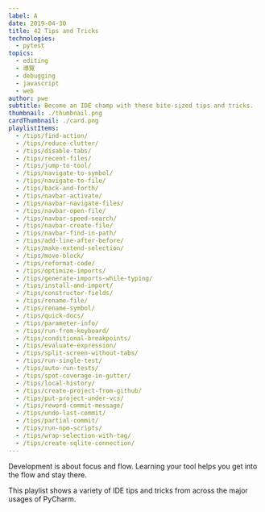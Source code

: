 ```yaml
---
label: A
date: 2019-04-30
title: 42 Tips and Tricks
technologies:
  - pytest
topics:
  - editing
  - 導覽
  - debugging
  - javascript
  - web
author: pwe
subtitle: Become an IDE champ with these bite-sized tips and tricks.
thumbnail: ./thumbnail.png
cardThumbnail: ./card.png
playlistItems:
  - /tips/find-action/
  - /tips/reduce-clutter/
  - /tips/disable-tabs/
  - /tips/recent-files/
  - /tips/jump-to-tool/
  - /tips/navigate-to-symbol/
  - /tips/navigate-to-file/
  - /tips/back-and-forth/
  - /tips/navbar-activate/
  - /tips/navbar-navigate-files/
  - /tips/navbar-open-file/
  - /tips/navbar-speed-search/
  - /tips/navbar-create-file/
  - /tips/navbar-find-in-path/
  - /tips/add-line-after-before/
  - /tips/make-extend-selection/
  - /tips/move-block/
  - /tips/reformat-code/
  - /tips/optimize-imports/
  - /tips/generate-imports-while-typing/
  - /tips/install-and-import/
  - /tips/constructor-fields/
  - /tips/rename-file/
  - /tips/rename-symbol/
  - /tips/quick-docs/
  - /tips/parameter-info/
  - /tips/run-from-keyboard/
  - /tips/conditional-breakpoints/
  - /tips/evaluate-expression/
  - /tips/split-screen-without-tabs/
  - /tips/run-single-test/
  - /tips/auto-run-tests/
  - /tips/spot-coverage-in-gutter/
  - /tips/local-history/
  - /tips/create-project-from-github/
  - /tips/put-project-under-vcs/
  - /tips/reword-commit-message/
  - /tips/undo-last-commit/
  - /tips/partial-commit/
  - /tips/run-npm-scripts/
  - /tips/wrap-selection-with-tag/
  - /tips/create-sqlite-connection/
---
```


Development is about focus and flow. Learning your tool helps you get into the flow and stay there.

This playlist shows a variety of IDE tips and tricks from across the major usages of PyCharm.
